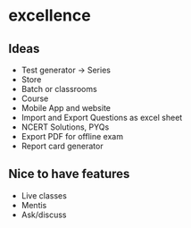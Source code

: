 # excellence

## Ideas
* Test generator -> Series
* Store
* Batch or classrooms
* Course
* Mobile App and website
* Import and Export Questions as excel sheet
* NCERT Solutions, PYQs
* Export PDF for offline exam
* Report card generator

## Nice to have features
* Live classes
* Mentis
* Ask/discuss

